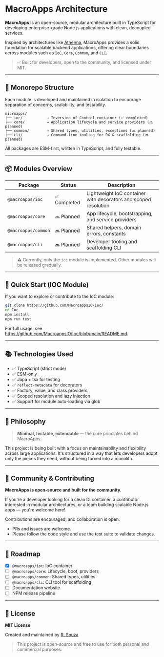 # MacroApps Architecture

**MacroApps** is an open-source, modular architecture built in TypeScript for developing enterprise-grade Node.js applications with clean, decoupled services.

Inspired by architectures like [Athenna](https://athenna.io), MacroApps provides a solid foundation for scalable backend applications, offering clear boundaries across modules such as `IoC`, `Core`, `Common`, and `CLI`.

> ✅ Built for developers, open to the community, and licensed under MIT.

---

## 🧱 Monorepo Structure

Each module is developed and maintained in isolation to encourage separation of concerns, scalability, and testability.

```
microapps/
├── ioc/           → Inversion of Control container (✅ completed)
├── core/          → Application lifecycle and service providers (🔜 planned)
├── common/        → Shared types, utilities, exceptions (🔜 planned)
├── cli/           → Command-line tooling for DX & scaffolding (🔜 planned)
```

All packages are ESM-first, written in TypeScript, and fully testable.

---

## 📦 Modules Overview

| Package     | Status    | Description                                  |
|-------------|-----------|----------------------------------------------|
| `@macroapps/ioc`     | ✅ Completed | Lightweight IoC container with decorators and scoped resolution |
| `@macroapps/core`    | 🔜 Planned   | App lifecycle, bootstrapping, and service providers              |
| `@macroapps/common`  | 🔜 Planned   | Shared helpers, domain errors, constants                         |
| `@macroapps/cli`     | 🔜 Planned   | Developer tooling and scaffolding CLI                            |

> ⚠️ Currently, only the `ioc` module is implemented. Other modules will be released gradually.

---

## 🚀 Quick Start (IOC Module)

If you want to explore or contribute to the IoC module:

```bash
git clone https://github.com/MacroappsIO/Ioc/
cd Ioc
npm install
npm run test
```

For full usage, see https://github.com/MacroappsIO/Ioc/blob/main/README.md.

---

## 📚 Technologies Used

- ✅ TypeScript (strict mode)
- ✅ ESM-only
- ✅ Japa + tsx for testing
- ✅ `reflect-metadata` for decorators
- ✅ Factory, value, and class providers
- ✅ Scoped resolution and lazy injection
- ✅ Support for module auto-loading via glob

---

## 🧩 Philosophy

> **Minimal, testable, extendable** — the core principles behind MacroApps.

This project is being built with a focus on maintainability and flexibility across large applications. It's structured in a way that lets developers adopt only the pieces they need, without being forced into a monolith.

---

## 👥 Community & Contributing

**MacroApps is open-source and built for the community.**

If you're a developer looking for a clean DI container, a contributor interested in modular architectures, or a team building scalable Node.js apps — you're welcome here!

Contributions are encouraged, and collaboration is open.

- PRs and issues are welcome.
- Please follow the code style and use the test suite to validate changes.

---

## 📌 Roadmap

- [x] `@macroapps/ioc`: IoC container
- [ ] `@macroapps/core`: Lifecycle, boot, providers
- [ ] `@macroapps/common`: Shared types, utilities
- [ ] `@macroapps/cli`: CLI tool for scaffolding
- [ ] Documentation website
- [ ] NPM release pipeline

---

## 📄 License

**MIT License**

Created and maintained by [R. Souza](https://github.com/RobsonTrasel)

> This project is open-source and free to use for both personal and commercial purposes.
